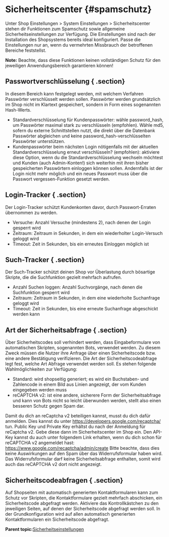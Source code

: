 # Sicherheitscenter {#spamschutz}

Unter Shop Einstellungen \> System Einstellungen \> Sicherheitscenter stehen dir Funktionen zum Spamschutz sowie allgemeine Sicherheitseinstellungen zur Verfügung. Die Einstellungen sind nach der Installation des Shopsystems bereits ideal konfiguriert. Passe die Einstellungen nur an, wenn du vermehrten Missbrauch der betroffenen Bereiche feststellst.

**Note:** Beachte, dass diese Funktionen keinen vollständigen Schutz für den jeweiligen Anwendungsbereich garantieren können!

## Passwortverschlüsselung { .section}

In diesem Bereich kann festgelegt werden, mit welchem Verfahren Passwörter verschlüsselt werden sollen. Passwörter werden grundsätzlich im Shop nicht im Klartext gespeichert, sondern in Form eines sogenannten Hash-Werts.

-   Standardverschlüsselung für Kundenpasswörter: wähle password\_hash, um Passwörter maximal stark zu verschlüsseln \(empfohlen\). Wähle md5, sofern du externe Schnittstellen nutzt, die direkt über die Datenbank Passwörter abgleichen und keine password\_hash-verschlüsselten Passwörter unterstützen.
-   Kundenpasswörter beim nächsten Login nötigenfalls mit der aktuellen Standardverschlüsselung erneut verschlüsseln? \(empfohlen\): aktiviere diese Option, wenn du die Standardverschlüsselung wechseln möchtest und Kunden \(auch Admin-Konten!\) sich weiterhin mit ihren bisher gespeicherten Passwörtern einloggen können sollen. Andernfalls ist der Login nicht mehr möglich und ein neues Passwort muss über die Passwort vergessen-Funktion gesetzt werden.

## Login-Tracker { .section}

Der Login-Tracker schützt Kundenkonten davor, durch Passwort-Erraten übernommen zu werden.

-   Versuche: Anzahl Versuche \(mindestens 2\), nach denen der Login gesperrt wird
-   Zeitraum: Zeitraum in Sekunden, in dem ein wiederholter Login-Versuch geloggt wird
-   Timeout: Zeit in Sekunden, bis ein erneutes Einloggen möglich ist

## Such-Tracker { .section}

Der Such-Tracker schützt deinen Shop vor Überlastung durch bösartige Skripte, die die Suchfunktion gezielt mehrfach aufrufen.

-   Anzahl Suchen loggen: Anzahl Suchvorgänge, nach denen die Suchfunktion gesperrt wird
-   Zeitraum: Zeitraum in Sekunden, in dem eine wiederholte Suchanfrage geloggt wird
-   Timeout: Zeit in Sekunden, bis eine erneute Suchanfrage abgeschickt werden kann

## Art der Sicherheitsabfrage { .section}

Über Sicherheitscodes soll verhindert werden, dass Eingabeformulare von automatischen Skripten, sogenannten Bots, verwendet werden. Zu diesem Zweck müssen die Nutzer ihre Anfrage über einen Sicherheitscode bzw. eine andere Bestätigung verifizieren. Die Art der Sicherheitscodeabfrage legt fest, welche Art Abfrage verwendet werden soll. Es stehen folgende Wahlmöglichkeiten zur Verfügung:

-   Standard: wird shopseitig generiert; es wird ein Buchstaben- und Zahlencode in einem Bild aus Linien angezeigt, der vom Kunden eingegeben werden muss
-   reCAPTCHA v2: ist eine andere, sicherere Form der Sicherheitsabfrage und kann von Bots nicht so leicht überwunden werden, stellt also einen besseren Schutz gegen Spam dar.

Damit du dich an reCaptcha v2 beteiligen kannst, musst du dich dafür anmelden. Dies kannst du unter https://developers.google.com/recaptcha/ tun. Public Key und Private Key erhältst du nach der Anmeldung für reCaptcha v2. Gebe diese dann im Sicherheitscenter im Shop ein. Den API-Key kannst du auch unter folgendem Link erhalten, wenn du dich schon für reCAPTCHA v2 angemeldet hast: https://www.google.com/recaptcha/admin/create Bitte beachte, dass dies keine Auswirkungen auf den Spam über das Widerrufsformular haben wird. Das Widerrufsformular darf keine Sicherheitsabfrage enthalten, somit wird auch das reCAPTCHA v2 dort nicht angezeigt.

## Sicherheitscodeabfragen { .section}

Auf Shopseiten mit automatisch generierten Kontaktformularen kann zum Schutz vor Skripten, die Kontaktformulare gezielt mehrfach abschicken, ein Sicherheitscode abgefragt werden. Aktiviere das Kontrollkästchen zu den jeweiligen Seiten, auf denen der Sicherheitscode abgefragt werden soll. In der Grundkonfiguration wird auf allen automatisch generierten Kontaktformularen ein Sicherheitscode abgefragt.

**Parent topic:**[Sicherheitseinstellungen](4_6_Sicherheitseinstellungen.md)

